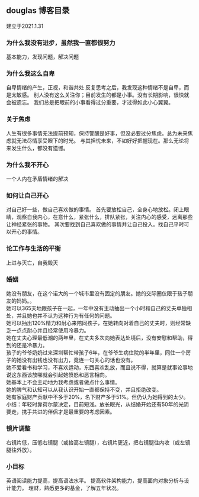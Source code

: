 ## douglas 博客目录
建立于2021.1.31

### 为什么我没有进步，虽然我一直都很努力
基本能力，发现问题，解决问题

### 为什么我这么自卑
自卑情绪的产生，正视，和谐共处
 反复思考之后，我发现这种情绪不是自卑，而是太敏感。
  别人没有这么关注你；目前发生的都是小事。没有长期影响，很快就会被遗忘。
  我们总是把眼前的小事看得过分重要，才过得如此小心翼翼。

### 关于焦虑
人生有很多事情无法提前预知，保持警醒是好事，但没必要过分焦虑。总为未来焦虑就无法尽情享受眼下的时光。
与其担忧未来，不如好好把握现在。那么无论将来发生什么，都没有遗憾。

### 为什么我不开心
一个人内在矛盾情绪的解决

### 如何让自己开心
对自己好一些，做自己喜欢做的事情。
首先要放松自己，全身心地放松。闭上眼睛，观察自我内心，在意什么，紧张什么，排队紧张，关注内心的感受，远离那些让神经紧张的事物。
其次要找到自己喜欢做的事情并让自己投入。找自己平时可以开心的事情。

### 论工作与生活的平衡
上进与灭亡，自我毁灭

### 婚姻

  她没有朋友，在这个诺大的一个城市里没有固定的朋友。她的交际圈仅限于孩子朋友的妈妈。。  
  她可以365天地跟孩子在一起，一年中没有主动抽出一个小时和自己的丈夫单独相处，并且她也并不认为这种行为有任何的问题。  
  她可以抽出120%精力和耐心来陪同孩子，在她转向对着自己的丈夫时，则经常缺乏一点点耐心并且经常使用冷暴力。  
  她在丈夫心理最低潮的两年里，在丈夫多次向她表达处境后，没有安慰和帮助，得到的还是冷暴力。  
  孩子的爷爷奶奶过来深圳帮忙带孩子6年，在爷爷生病住院的半年里，同住一个房子的她没有出钱也没有出力，竟连一句关心的话也没有。  
  她不爱看书和学习，不喜欢运动，东西喜欢乱放，而且说不得，就算是就事论事地说这东西该放哪就会引起她愤怒和恶言相向。  
  她基本上不会主动地为我考虑或者做点什么事情。  
  她的脾气和认知可以从我认识开始一直都保持不变，并且拒绝改变。  
  她有家庭财产贡献中不多于20%，名下财产多于51%。但仍认为她得到的太少。
  小结：年轻时靠荷尔蒙决定，目前短浅。放长眼光，从结婚开始还有50年的光阴要走，携手共进的伴侣才是最重要的考虑因素。 

### 镜片调整
  右镜片低，压低右镜腿（或抬高左镜腿），右镜片更近，把右镜腿往内收（或左镜腿往外放）。
  
### 小目标
   英语阅读能力提高，提高语法水平。
   提高软件架构能力，提高面向对象分析与设计能力。
   理财，熟悉更多的基金，了解五年状况。

